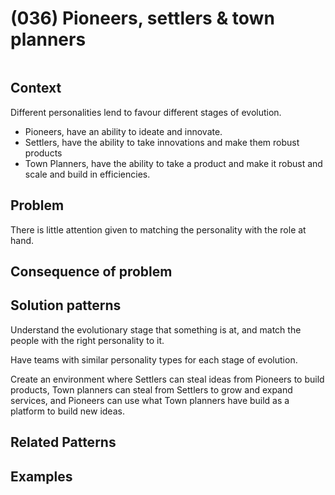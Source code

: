 # (036) Pioneers, settlers & town planners

<image>

## Context

Different personalities lend to favour different stages of evolution.

- Pioneers, have an ability to ideate and innovate.
- Settlers, have the ability to take innovations and make them robust products
- Town Planners, have the ability to take a product and make it robust and scale and build in efficiencies.

## Problem

There is little attention given to matching the personality with the role at hand.

## Consequence of problem


## Solution patterns

Understand the evolutionary stage that something is at, and match the people with the right personality to it.

Have teams with similar personality types for each stage of evolution.

Create an environment where Settlers can steal ideas from Pioneers to build products, Town planners can steal from Settlers to grow and expand services, and Pioneers can use what Town planners have build as a platform to build new ideas.

## Related Patterns


## Examples


<links to examples>